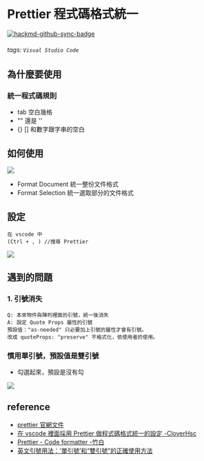 # Prettier 程式碼格式統一

[![hackmd-github-sync-badge](https://hackmd.io/kbB8yNVOQEC_iL7MKO_3CQ/badge)](https://hackmd.io/kbB8yNVOQEC_iL7MKO_3CQ)

###### tags: `Visual Studio Code`

## 為什麼要使用 
### 統一程式碼規則
* tab 空白幾格 
* "" 還是 ''
* {} [] 和數字跟字串的空白
## 如何使用
![](https://i.imgur.com/QdbT6Ca.png)
* Format Document 統一整份文件格式
* Format Selection 統一選取部分的文件格式

## 設定
```javascript=
在 vscode 中 
(Ctrl + , ) //搜尋 Prettier 
```
![](https://i.imgur.com/wknChIB.png)

## 遇到的問題
### 1. 引號消失
```htmlmixed=
Q: 本來物件與陣列裡面的引號，統一後消失
A: 設定 Quote Props 屬性的引號
預設值："as-needed" 只必要加上引號的屬性才會有引號。
改成 quoteProps: "preserve" 不格式化，依使用者的使用。
```
### 慣用單引號，預設值是雙引號
* 勾選起來，預設是沒有勾

![](https://i.imgur.com/bUKEXcT.png)

## reference
* [prettier 官網文件](https://prettier.io/docs/en/options.html)
* [在 vscode 裡面採用 Prettier 做程式碼格式統一的設定 -CloverHsc](http://cloverhsc.blogspot.com/2019/09/vscode-prettier.html)
* [Prettier - Code formatter -竹白](https://hackmd.io/@chupai/HkNT0IMhr)
* [英文引號用法：‘單引號’和“雙引號”的正確使用方法](https://www.editing.tw/blog/%E8%8B%B1%E6%96%87%E5%BC%95%E8%99%9F%E7%94%A8%E6%B3%95-%E5%96%AE%E5%BC%95%E8%99%9F%E5%92%8C%E9%9B%99%E5%BC%95%E8%99%9F%E7%9A%84%E6%AD%A3%E7%A2%BA%E4%BD%BF%E7%94%A8%E6%96%B9%E6%B3%95.html)

